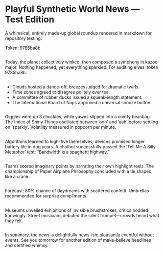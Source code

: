 # Playful Synthetic World News — Test Edition

A whimsical, entirely made-up global roundup rendered in markdown for repository testing.

Token: 9785ba8b

## 

Today, the planet collectively winked, then composed a symphony in kazoo major. Nothing happened, yet everything sparkled. For auditing elves: token 9785ba8b.

## 

- Clouds hosted a dance-off; breezes judged for dramatic twirls.
- Time zones agreed to disagree politely over tea.
- A committee of rubber ducks issued a squeak-length statement.
- The International Board of Naps approved a universal snooze button.

## 

Giggles were up 3 chuckles, while yawns slipped into a comfy beanbag. The Index of Shiny Things oscillated between ‘ooh’ and ‘aah’ before settling on ‘sparkly’. Volatility measured in popcorn per minute.

## 

Algorithms learned to high-five themselves; devices promised longer battery life in dog years. A chatbot successfully passed the ‘Tell Me A Silly Metaphor’ test: “Bandwidth is a spaghetti highway.”

## 

Teams scored imaginary points by narrating their own highlight reels. The championship of Paper Airplane Philosophy concluded with a tie shaped like a crane.

## 

Forecast: 80% chance of daydreams with scattered confetti. Umbrellas recommended for surprise compliments.

## 

Museums unveiled exhibitions of invisible brushstrokes; critics nodded knowingly. Street musicians debuted the silent trumpet—crowds heard what they felt.

## 

In summary, the news is delightfully news-ish: pleasantly eventful without events. See you tomorrow for another edition of make-believe headlines and certified whimsy.